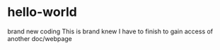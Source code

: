 # hello-world
brand new coding
This is brand knew 
I have to finish 
to gain access of another doc/webpage
